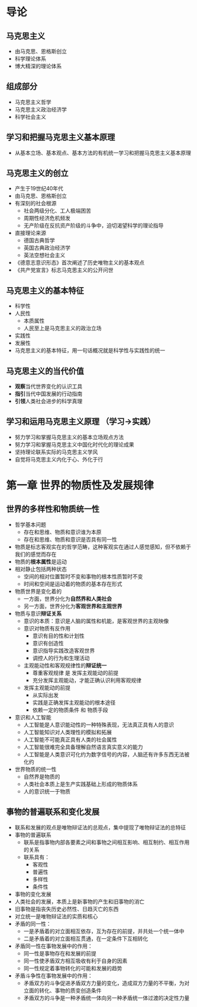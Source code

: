 # 导论
## 马克思主义
- 由马克思、恩格斯创立
- 科学理论体系
- 博大精深的理论体系

## 组成部分
- 马克思主义哲学
- 马克思主义政治经济学
- 科学社会主义

## 学习和把握马克思主义基本原理
- 从基本立场、基本观点、基本方法的有机统一学习和把握马克思主义基本原理

## 马克思主义的创立
- 产生于19世纪40年代
- 由马克思、恩格斯创立
- 有深刻的社会根源
    - 社会两级分化、工人极端困苦
    - 周期性经济危机频发
    - 无产阶级在反抗资产阶级的斗争中，迫切渴望科学的理论指导
- 直接理论来源
    - 德国古典哲学
    - 英国古典政治经济学
    - 英法空想社会主义
- 《德意志意识形态》首次阐述了历史唯物主义的基本观点
- 《共产党宣言》标志马克思主义的公开问世

## 马克思主义的基本特征
- 科学性
- 人民性
    - 本质属性
    - 人民至上是马克思主义的政治立场
- 实践性
- 发展性
- 马克思主义的基本特征，用一句话概况就是科学性与实践性的统一

## 马克思主义的当代价值
- **观察**当代世界变化的认识工具
- **指引**当代中国发展的行动指南
- **引领**人类社会进步的科学真理

## 学习和运用马克思主义原理 （学习->实践）
- 努力学习和掌握马克思主义的基本立场观点方法
- 努力学习和掌握马克思主义中国化时代化的理论成果
- 坚持理论联系实际的马克思主义学风
- 自觉将马克思主义内化于心、外化于行

# 第一章 世界的物质性及发展规律
## 世界的多样性和物质统一性
- 哲学基本问题
    - 存在和思维、物质和意识谁为本原
    - 存在和思维、物质和意识是否具有同一性
- 物质是标志客观实在的哲学范畴，这种客观实在通过人感觉感知，但不依赖于我们的感觉而存在
- 物质的**根本属性**是运动
- 相对静止包括两种状态
    - 空间的相对位置暂时不变和事物的根本性质暂时不变
    - 时间和空间是运动着的物质的基本存在形式
- 物质世界是变化着的
    - 一方面，世界分化为**自然界和人类社会**
    - 另一方面，世界分化为**客观世界和主观世界**
- 物质与意识**辩证关系**
    - 意识的本质：意识是人脑的属性和机能，是客观世界的主观映像
    - 意识对物质有反作用
        - 意识有目的性和计划性
        - 意识有创造性
        - 意识指导实践改造客观世界
        - 调控人的行为和生理活动
    - 主观能动性和客观规律性的**辩证统一**
        - 尊重客观规律 是 发挥主观能动的前提
        - 充分发挥主观能动，才能正确认识利用客观规律
    - 发挥主观能动的前提
        - 从实际出发
        - 实践是正确发挥主观能动的根本途径
        - 依赖一定的物质条件 和 物质手段
- 意识和人工智能
    - 人工智能是人意识能动性的一种特殊表现，无法真正具有人的意识
    - 人工智能知识对人类理性的模拟和拓展
    - 人工智能不可能真正具有人类的社会属性
    - 人工智能很难完全具备理解自然语言真实意义的能力
    - 人工智能是人类意识可化约为数字信号的内容，人脑还有许多东西无法被化约
- 世界物质的统一性
   - 自然界是物质的
   - 人类社会本质上是生产实践基础上形成的物质体系
   - 人的意识统一于物质
## 事物的普遍联系和变化发展
- 联系和发展的观点是唯物辩证法的总观点，集中提现了唯物辩证法的总特征
- 事物的普遍联系
  - 联系是指事物内部各要素之间和事物之间相互影响、相互制约、相互作用的关系
  - 联系具有：
    - 客观性
    - 普遍性
    - 多样性
    - 条件性
- 事物的变化发展
 - 人类社会的发展，本质上是新事物的产生和旧事物的消亡
 - 旧事物是指丧失历史必然性、日趋灭亡的东西
- 对立统一是唯物辩证法的实质和核心
- 矛盾的同一性：
  - 一是矛盾着的对立面相互依存，互为存在的前提，并共处一个统一体中
  - 二是矛盾着的对立面相互贯通，在一定条件下互相转化
- 矛盾同一性在事物发展中的作用：
  - 同一性是事物存在和发展的前提
  - 同一性使矛盾双方相互吸收有利于自身的因素
  - 同一性规定着事物转化的可能和发展的趋势
- 矛盾斗争性在事物发展中的作用：
  - 矛盾双方的斗争促进矛盾双方力量的变化，造成双方力量的不平衡，为对立面的转化、事物的质变创造条件
  - 矛盾双方的斗争是一种矛盾统一体向另一种矛盾统一体过渡的决定性力量
  
